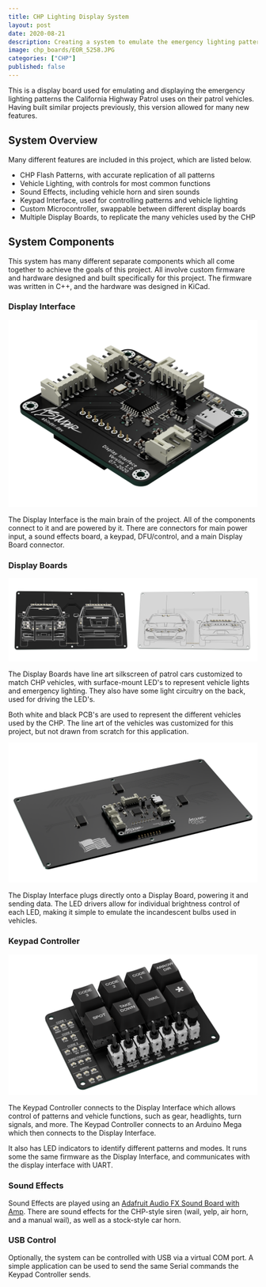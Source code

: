 ```yaml
---
title: CHP Lighting Display System
layout: post
date: 2020-08-21
description: Creating a system to emulate the emergency lighting patterns of the California Highway Patrol and embedding in a diecast car
image: chp_boards/EOR_5258.JPG
categories: ["CHP"]
published: false
---
```



This is a display board used for emulating and displaying the emergency lighting patterns the California Highway Patrol uses on their patrol vehicles. Having built similar projects previously, this version allowed for many new features.

## System Overview

Many different features are included in this project, which are listed below.

- CHP Flash Patterns, with accurate replication of all patterns
- Vehicle Lighting, with controls for most common functions
- Sound Effects, including vehicle horn and siren sounds
- Keypad Interface, used for controlling patterns and vehicle lighting
- Custom Microcontroller, swappable between different display boards
- Multiple Display Boards, to replicate the many vehicles used by the CHP

## System Components

This system has many different separate components which all come together to achieve the goals of this project. All involve custom firmware and hardware designed and built specifically for this project. The firmware was written in C++, and the hardware was designed in KiCad.

### Display Interface

<img class="card-img" src="/img/chp_boards/controller2.png" alt="">

The Display Interface is the main brain of the project. All of the components connect to it and are powered by it. There are connectors for main power input, a sound effects board, a keypad, DFU/control, and a main Display Board connector.

### Display Boards

<img class="card-img" src="/img/chp_boards/both.png" alt="">

The Display Boards have line art silkscreen of patrol cars customized to match CHP vehicles, with surface-mount LED's to represent vehicle lights and emergency lighting. They also have some light circuitry on the back, used for driving the LED's.

Both white and black PCB's are used to represent the different vehicles used by the CHP. The line art of the vehicles was customized for this project, but not drawn from scratch for this application.

<img class="card-img" src="/img/chp_boards/tahoe_back.png" alt="">

The Display Interface plugs directly onto a Display Board, powering it and sending data. The LED drivers allow for individual brightness control of each LED, making it simple to emulate the incandescent bulbs used in vehicles.

### Keypad Controller

<img class="card-img" src="/img/chp_boards/keypad.png" alt="">

The Keypad Controller connects to the Display Interface which allows control of patterns and vehicle functions, such as gear, headlights, turn signals, and more. The Keypad Controller connects to an Arduino Mega which then connects to the Display Interface.

It also has LED indicators to identify different patterns and modes. It runs some the same firmware as the Display Interface, and communicates with the display interface with UART.

### Sound Effects

Sound Effects are played using an [Adafruit Audio FX Sound Board with Amp](https://www.adafruit.com/product/2217). There are sound effects for the CHP-style siren (wail, yelp, air horn, and a manual wail), as well as a stock-style car horn.

### USB Control

Optionally, the system can be controlled with USB via a virtual COM port. A simple application can be used to send the same Serial commands the Keypad Controller sends.
